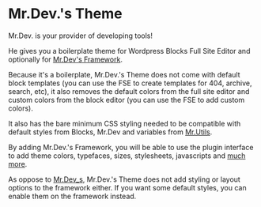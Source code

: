 # Mr.Dev.'s Theme

Mr.Dev. is your provider of developing tools!

He gives you a boilerplate theme for Wordpress Blocks Full Site Editor and optionally for [Mr.Dev's Framework](https://marcosrego.com/development/mrdev-framework/).

Because it's a boilerplate, Mr.Dev.'s Theme does not come with default block templates (you can use the FSE to create templates for 404, archive, search, etc), it also removes the default colors from the full site editor and custom colors from the block editor (you can use the FSE to add custom colors).

It also has the bare minimum CSS styling needed to be compatible with default styles from Blocks, Mr.Dev and variables from [Mr.Utils](https://marcosrego.com/development/mr-utils/).

By adding Mr.Dev.'s Framework, you will be able to use the plugin interface to add theme colors, typefaces, sizes, stylesheets, javascripts and [much more](https://marcosrego.com/development/mrdev-framework/#features).

As oppose to [Mr.Dev_s](https://github.com/marcosrego-web/mrdev_s), Mr.Dev.'s Theme does not add styling or layout options to the framework either. If you want some default styles, you can enable them on the framework instead.

